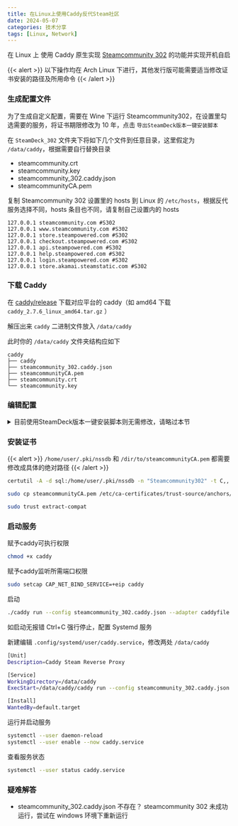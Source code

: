 ```yaml
---
title: 在Linux上使用Caddy反代Steam社区
date: 2024-05-07
categories: 技术分享
tags: [Linux, Network]
---
```


在 Linux 上 使用 Caddy 原生实现 [Steamcommunity 302](https://www.dogfight360.com/blog/686/) 的功能并实现开机自启

<!-- more -->

{{< alert >}}
以下操作均在 Arch Linux 下进行，其他发行版可能需要适当修改证书安装的路径及所用命令
{{< /alert >}}

### 生成配置文件

为了生成自定义配置，需要在 Wine 下运行 Steamcommunity302，在设置里勾选需要的服务，将证书期限修改为 10 年，点击 `导出SteamDeck版本一键安装脚本`

在 `SteamDeck_302` 文件夹下将如下几个文件到任意目录，这里假定为 `/data/caddy`，根据需要自行替换目录

- steamcommunity.crt
- steamcommunity.key
- steamcommunity_302.caddy.json
- steamcommunityCA.pem

复制 Steamcommunity 302 设置里的 hosts 到 Linux 的 `/etc/hosts`，根据反代服务选择不同，hosts 条目也不同，请复制自己设置内的 hosts

```hosts
127.0.0.1 steamcommunity.com #S302
127.0.0.1 www.steamcommunity.com #S302
127.0.0.1 store.steampowered.com #S302
127.0.0.1 checkout.steampowered.com #S302
127.0.0.1 api.steampowered.com #S302
127.0.0.1 help.steampowered.com #S302
127.0.0.1 login.steampowered.com #S302
127.0.0.1 store.akamai.steamstatic.com #S302
```

### 下载 Caddy

在 [caddy/release](https://github.com/caddyserver/caddy/releases/tag/v2.7.6) 下载对应平台的 caddy（如 amd64 下载  `caddy_2.7.6_linux_amd64.tar.gz` ）

解压出来 `caddy` 二进制文件放入 `/data/caddy`

此时你的 `/data/caddy` 文件夹结构应如下

```plain
caddy
├── caddy
├── steamcommunity_302.caddy.json
├── steamcommunityCA.pem
├── steamcommunity.crt
└── steamcommunity.key
```

### 编辑配置

<details>

  <summary>目前使用SteamDeck版本一键安装脚本则无需修改，请略过本节</summary>

打开 `steamcommunity_302.caddy.json`

找到随机生成的端口号，此处端口为 19736

```
https://steamcommunity.com:19736 https://www.steamcommunity.com:19736 {
    tls steamcommunity.crt steamcommunity.key
    @steamcommunityrp {
    path /comment/*
    path /forum/*
···

https://store.steampowered.com:19736 https://api.steampowered.com:19736 https://help.steampowered.com:19736 https://login.steampowered.com:19736 https://store.akamai.steamstatic.com:19736 {
#tls self_signed
tls steamcommunity.crt steamcommunity.key
···
```

将所有的 `:19736` 删除，处理后的部分如下

```
https://steamcommunity.com https://www.steamcommunity.com {
    tls steamcommunity.crt steamcommunity.key
    @steamcommunityrp {
    path /comment/*
    path /forum/*
···

https://store.steampowered.com https://api.steampowered.com https://help.steampowered.com https://login.steampowered.com https://store.akamai.steamstatic.com {
#tls self_signed
tls steamcommunity.crt steamcommunity.key
···
```

</details>

### 安装证书

{{< alert >}}
`/home/user/.pki/nssdb` 和 `/dir/to/steamcommunityCA.pem` 都需要修改成具体的绝对路径
{{< /alert >}}

```bash
certutil -A -d sql:/home/user/.pki/nssdb -n "Steamcommunity302" -t C,, -i "/dir/to/steamcommunityCA.pem"

sudo cp steamcommunityCA.pem /etc/ca-certificates/trust-source/anchors/steamcommunityCA.crt

sudo trust extract-compat
```

### 启动服务

赋予caddy可执行权限

```bash
chmod +x caddy
```

赋予caddy监听所需端口权限

```bash
sudo setcap CAP_NET_BIND_SERVICE=+eip caddy
```

启动

```bash
./caddy run --config steamcommunity_302.caddy.json --adapter caddyfile
```

如启动无报错 Ctrl+C 强行停止，配置 Systemd 服务

新建编辑 `.config/systemd/user/caddy.service`，修改两处 `/data/caddy`

```bash
[Unit]
Description=Caddy Steam Reverse Proxy

[Service]
WorkingDirectory=/data/caddy
ExecStart=/data/caddy/caddy run --config steamcommunity_302.caddy.json --adapter caddyfile

[Install]
WantedBy=default.target
```

运行并启动服务

```bash
systemctl --user daemon-reload
systemctl --user enable --now caddy.service
```

查看服务状态

```bash
systemctl --user status caddy.service
```

### 疑难解答

- steamcommunity_302.caddy.json 不存在？
  steamcommunity 302 未成功运行，尝试在 windows 环境下重新运行
